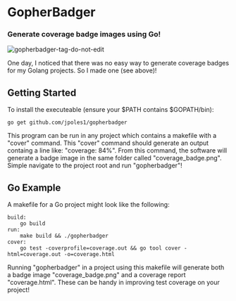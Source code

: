 # GopherBadger
### Generate coverage badge images using Go!

![gopherbadger-tag-do-not-edit](https://img.shields.io/badge/Coverage-67%-brightgreen.svg?longCache=true&style=flat)

One day, I noticed that there was no easy way to generate coverage badges for my Golang projects. So I made one (see above)! 

## Getting Started 

To install the executeable (ensure your $PATH contains $GOPATH/bin):

```
go get github.com/jpoles1/gopherbadger
```

This program can be run in any project which contains a makefile with a "cover" command. This "cover" command should generate an output containg a line like: "coverage: 84%". From this command, the software will generate a badge image in the same folder called "coverage_badge.png". Simple navigate to the project root and run "gopherbadger"!

## Go Example

A makefile for a Go project might look like the following:

```
build:
	go build
run:
	make build && ./gopherbadger
cover:
	go test -coverprofile=coverage.out && go tool cover -html=coverage.out -o=coverage.html
```

Running "gopherbadger" in a project using this makefile will generate both a badge image "coverage_badge.png" and a coverage report "coverage.html". These can be handy in improving test coverage on your project!

